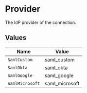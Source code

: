 # Provider

The IdP provider of the connection.


## Values

| Name            | Value           |
| --------------- | --------------- |
| `SamlCustom`    | saml_custom     |
| `SamlOkta`      | saml_okta       |
| `SamlGoogle`    | saml_google     |
| `SamlMicrosoft` | saml_microsoft  |